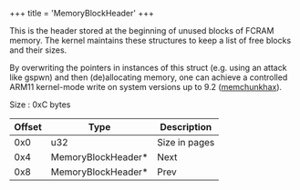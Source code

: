 +++
title = 'MemoryBlockHeader'
+++

This is the header stored at the beginning of unused blocks of FCRAM
memory. The kernel maintains these structures to keep a list of free
blocks and their sizes.

By overwriting the pointers in instances of this struct (e.g. using an
attack like gspwn) and then (de)allocating memory, one can achieve a
controlled ARM11 kernel-mode write on system versions up to 9.2
([memchunkhax](3DS_System_Flaws#Kernel11 "wikilink")).

Size : 0xC bytes

| Offset | Type                | Description   |
|--------|---------------------|---------------|
| 0x0    | u32                 | Size in pages |
| 0x4    | MemoryBlockHeader\* | Next          |
| 0x8    | MemoryBlockHeader\* | Prev          |